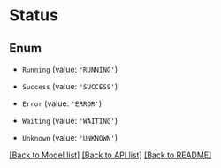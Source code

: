 # Status


## Enum

* `Running` (value: `'RUNNING'`)

* `Success` (value: `'SUCCESS'`)

* `Error` (value: `'ERROR'`)

* `Waiting` (value: `'WAITING'`)

* `Unknown` (value: `'UNKNOWN'`)

[[Back to Model list]](../README.md#documentation-for-models) [[Back to API list]](../README.md#documentation-for-api-endpoints) [[Back to README]](../README.md)
